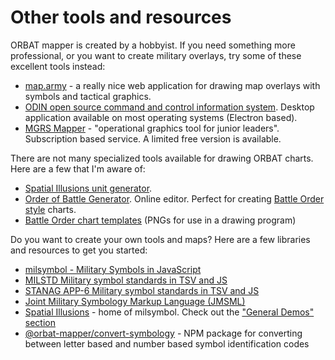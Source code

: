 # Other tools and resources

ORBAT mapper is created by a hobbyist. If you need something more professional, or you want to create military overlays,
try some of these excellent tools instead:

- [map.army](https://www.map.army/about/en.html) - a really nice web application for drawing map overlays with symbols
  and tactical graphics.
- [ODIN open source command and control information system](https://odin.syncpoint.io/en/). Desktop application
  available on most operating systems (Electron based).
- [MGRS Mapper](https://mgrs-mapper.com/) - "operational graphics tool for junior leaders". Subscription based service.
  A limited free version is
  available.

There are not many specialized tools available for drawing ORBAT charts. Here are a few that I'm aware of:

- [Spatial Illusions unit generator](https://spatialillusions.com/unitgenerator/).
- [Order of Battle Generator](https://www.orbatgenerator.com/). Online editor. Perfect for
  creating [Battle Order style](https://www.battleorder.org/us-orbat) charts.
- [Battle Order chart templates](https://www.battleorder.org/icons) (PNGs for use in a drawing program)

Do you want to create your own tools and maps? Here are a few libraries and resources to get you started:

- [milsymbol - Military Symbols in JavaScript](https://github.com/spatialillusions/milsymbol)
- [MILSTD Military symbol standards in TSV and JS](https://github.com/spatialillusions/mil-std-2525)
- [STANAG APP-6 Military symbol standards in TSV and JS](https://github.com/spatialillusions/stanag-app6)
- [Joint Military Symbology Markup Language (JMSML)](https://github.com/Esri/joint-military-symbology-xml)
- [Spatial Illusions](https://spatialillusions.com/) - home of milsymbol. Check out
  the ["General Demos" section](https://spatialillusions.com/demos/index.html)
- [@orbat-mapper/convert-symbology](https://github.com/orbat-mapper/convert-symbology) - NPM package for converting
  between letter based and number based symbol identification codes
